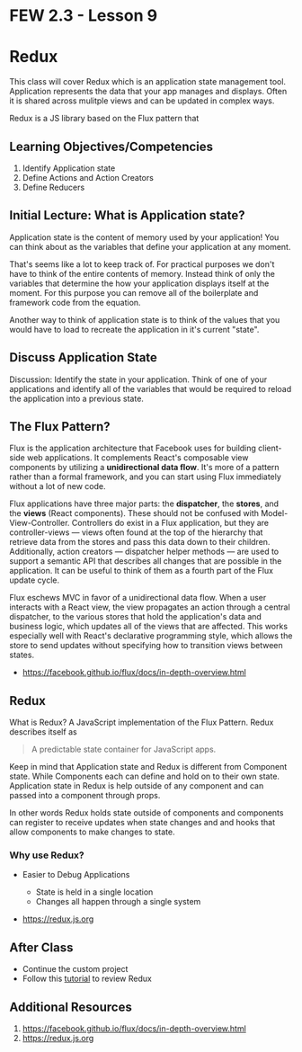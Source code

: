 # FEW 2.3 - Lesson 9

# Redux

This class will cover Redux which is an application state management tool. Application represents the data that your app manages and displays. Often it is shared across mulitple views and can be updated in complex ways. 

Redux is a JS library based on the Flux pattern that 

## Learning Objectives/Competencies

1. Identify Application state 
1. Define Actions and Action Creators 
1. Define Reducers

## Initial Lecture: What is Application state?

Application state is the content of memory used by your application! You can think about as the variables that define your application at any moment. 

That's seems like a lot to keep track of. For practical purposes we don't have to think of the entire contents of memory. Instead think of only the variables that determine the how your application displays itself at the moment. For this purpose you can remove all of the boilerplate and framework code from the equation. 

Another way to think of application state is to think of the values that you would have to load to recreate the application in it's current "state". 

## Discuss Application State

Discussion: Identify the state in your application. Think of one of your applications and identify all of the variables that would be required to reload the application into a previous state.

## The Flux Pattern? 

Flux is the application architecture that Facebook uses for building client-side web applications. It complements React's composable view components by utilizing a **unidirectional data flow**. It's more of a pattern rather than a formal framework, and you can start using Flux immediately without a lot of new code.

Flux applications have three major parts: the **dispatcher**, the **stores**, and the **views** (React components). These should not be confused with Model-View-Controller. Controllers do exist in a Flux application, but they are controller-views — views often found at the top of the hierarchy that retrieve data from the stores and pass this data down to their children. Additionally, action creators — dispatcher helper methods — are used to support a semantic API that describes all changes that are possible in the application. It can be useful to think of them as a fourth part of the Flux update cycle.

Flux eschews MVC in favor of a unidirectional data flow. When a user interacts with a React view, the view propagates an action through a central dispatcher, to the various stores that hold the application's data and business logic, which updates all of the views that are affected. This works especially well with React's declarative programming style, which allows the store to send updates without specifying how to transition views between states.

- https://facebook.github.io/flux/docs/in-depth-overview.html

## Redux

What is Redux? A JavaScript implementation of the Flux Pattern. Redux describes itself as

> A predictable state container for JavaScript apps.

Keep in mind that Application state and Redux is different from Component state. While Components each can define and hold on to their own state. Application state in Redux is help outside of any component and can passed into a component through props. 

In other words Redux holds state outside of components and components can register to receive updates when state changes and and hooks that allow components to make changes to state.

### Why use Redux? 

- Easier to Debug Applications
	- State is held in a single location
	- Changes all happen through a single system
	

- https://redux.js.org

## After Class

- Continue the custom project 
- Follow this [tutorial](https://www.youtube.com/watch?v=qeY73Ja6KLM&list=PLoN_ejT35AEjvJwYyPCo3WTpZDpdlGrRu) to review Redux

## Additional Resources

1. https://facebook.github.io/flux/docs/in-depth-overview.html
1. https://redux.js.org
